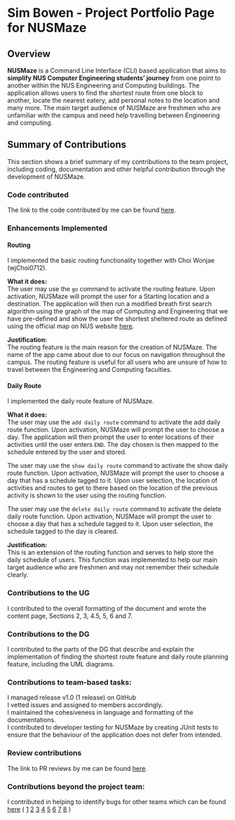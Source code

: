 # Sim Bowen - Project Portfolio Page for NUSMaze

## Overview
**NUSMaze** is a Command Line Interface (CLI) based application that aims to **simplify NUS Computer Engineering students’ journey** from one point to another within the NUS Engineering and Computing buildings. 
The application allows users to find the shortest route from one block to another, locate the nearest eatery, add personal notes to the location and many more. 
The main target audience of NUSMaze are freshmen who are unfamiliar with the campus and need help travelling between Engineering and computing.

## Summary of Contributions
This section shows a brief summary of my contributions to the team project, including coding, documentation and other helpful contribution through the development of NUSMaze.

### Code contributed
The link to the code contributed by me can be found
[here](https://nus-cs2113-ay2021s2.github.io/tp-dashboard/?search=09&sort=groupTitle&sortWithin=title&since=2021-03-05&timeframe=commit&mergegroup=&groupSelect=groupByRepos&breakdown=false&tabOpen=true&tabType=zoom&zA=SimBowen&zR=AY2021S2-CS2113T-T09-2%2Ftp%5Bmaster%5D&zACS=130.65156794425087&zS=2021-03-05&zFS=09&zU=2021-04-06&zMG=undefined&zFTF=commit&zFGS=groupByRepos&zFR=false&zFT=docs~functional-code~test-code~other&until=2021-04-06).

### Enhancements Implemented
#### Routing
I implemented the basic routing functionality together with Choi Wonjae (wjChoi0712).<br>

**What it does:** <br>
The user may use the `go` command to activate the routing feature. Upon activation, NUSMaze will prompt the user for a Starting location and a destination. The application will then run a modified breath first search algorithm using the graph of the map of Computing and Engineering that we have pre-defined and show the user the shortest sheltered route as defined using the official map on NUS website [here](http://map.nus.edu.sg/#page=map&long=103.7725819000000000&lat=1.2979695610000000).

**Justification:** <br>
The routing feature is the main reason for the creation of NUSMaze. The name of the app came about due to our focus on navigation throughout the campus. The routing feature is useful for all users who are unsure of how to travel between the Engineering and Computing faculties. 
<br>

#### Daily Route

I implemented the daily route feature of NUSMaze.<br>


**What it does:** <br>
The user may use the `add daily route` command to activate the add daily route function. Upon activation, NUSMaze will prompt the user to choose a day. The application will then prompt the user to enter locations of their activities until the user enters `END`. The day chosen is then mapped to the schedule entered by the user and stored.

The user may use the `show daily route` command to activate the show daily route function. Upon activation, NUSMaze will prompt the user to choose a day that has a schedule tagged to it. Upon user selection, the location of activities and routes to get to there based on the location of the previous activity is shown to the user using the routing function.

The user may use the `delete daily route` command to activate the delete daily route function. Upon activation, NUSMaze will prompt the user to choose a day that has a schedule tagged to it. Upon user selection, the schedule tagged to the day is cleared.

**Justification:** <br>
This is an extension of the routing function and serves to help store the daily schedule of users. This function was implemented to help our main target audience who are freshmen and may not remember their schedule clearly.
<br>

### Contributions to the UG
I contributed to the overall formatting of the document and wrote the content page, Sections 2, 3, 4.5, 5, 6 and 7.

### Contributions to the DG
I contributed to the parts of the DG that describe and explain the implementation of finding the shortest route feature and daily route planning feature, including the UML diagrams.

### Contributions to team-based tasks:
I managed release v1.0 (1 release) on GitHub <br>
I vetted issues and assigned to members accordingly. <br>
I maintained the cohesiveness in language and formatting of the documentations. <br>
I contributed to developer testing for NUSMaze by creating JUnit tests to ensure that the behaviour of the application does not defer from intended.

### Review contributions
The link to PR reviews by me can be found [here](https://github.com/AY2021S2-CS2113T-T09-2/tp/pulls?q=is%3Apr+is%3Aclosed+reviewed-by%3ASimBowen+).

### Contributions beyond the project team:
I contributed in helping to identify bugs for other teams which can be found [here](https://github.com/AY2021S2-CS2113-T10-3/tp/issues) (
[1](https://github.com/AY2021S2-CS2113-T10-3/tp/issues/60)
[2](https://github.com/AY2021S2-CS2113-T10-3/tp/issues/59)
[3](https://github.com/AY2021S2-CS2113-T10-3/tp/issues/58)
[4](https://github.com/AY2021S2-CS2113-T10-3/tp/issues/57)
[5](https://github.com/AY2021S2-CS2113-T10-3/tp/issues/56)
[6](https://github.com/AY2021S2-CS2113-T10-3/tp/issues/55)
[7](https://github.com/AY2021S2-CS2113-T10-3/tp/issues/54)
[8](https://github.com/AY2021S2-CS2113-T10-3/tp/issues/53)
)